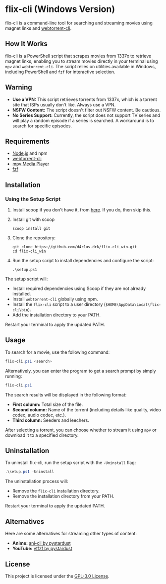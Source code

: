 # flix-cli (Windows Version)

flix-cli is a command-line tool for searching and streaming movies using magnet links and [webtorrent-cli](https://github.com/webtorrent/webtorrent-cli).

## How It Works

flix-cli is a PowerShell script that scrapes movies from 1337x to retrieve magnet links, enabling you to stream movies directly in your terminal using `mpv` and `webtorrent-cli`. The script relies on utilities available in Windows, including PowerShell and `fzf` for interactive selection.

## Warning

- **Use a VPN:** This script retrieves torrents from 1337x, which is a torrent site that ISPs usually don't like. Always use a VPN.
- **NSFW Content:** The script doesn't filter out NSFW content. Be cautious.
- **No Series Support:** Currently, the script does not support TV series and will play a random episode if a series is searched. A workaround is to search for specific episodes.

## Requirements

- [Node.js](https://nodejs.org/) and npm
- [webtorrent-cli](https://github.com/webtorrent/webtorrent-cli)
- [mpv Media Player](https://mpv.io/)
- [fzf](https://github.com/junegunn/fzf)

## Installation

### Using the Setup Script

1. Install scoop if you don't have it, from [here](https://scoop.sh/). If you do, then skip this.

2. Install git with scoop

    ```
    scoop install git
    ```

2. Clone the repository:

    ```
    git clone https://github.com/d4r1us-drk/flix-cli_win.git
    cd flix-cli_win
    ```

3. Run the setup script to install dependencies and configure the script:

    ```
    .\setup.ps1
    ```

The setup script will:

- Install required dependencies using Scoop if they are not already installed.
- Install `webtorrent-cli` globally using npm.
- Install the `flix-cli` script to a user directory (`$HOME\AppData\Local\flix-cli\bin`).
- Add the installation directory to your PATH.

Restart your terminal to apply the updated PATH.

## Usage

To search for a movie, use the following command:

```powershell
flix-cli.ps1 <search>
```

Alternatively, you can enter the program to get a search prompt by simply running:

```powershell
flix-cli.ps1
```

The search results will be displayed in the following format:

- **First column:** Total size of the file.
- **Second column:** Name of the torrent (including details like quality, video codec, audio codec, etc.).
- **Third column:** Seeders and leechers.

After selecting a torrent, you can choose whether to stream it using `mpv` or download it to a specified directory.

## Uninstallation

To uninstall flix-cli, run the setup script with the `-Uninstall` flag:

```powershell
.\setup.ps1 -Uninstall
```

The uninstallation process will:

- Remove the `flix-cli` installation directory.
- Remove the installation directory from your PATH.

Restart your terminal to apply the updated PATH.

## Alternatives

Here are some alternatives for streaming other types of content:

- **Anime:** [ani-cli by pystardust](https://github.com/pystardust/ani-cli)
- **YouTube:** [ytfzf by pystardust](https://github.com/pystardust/ytfzf)

## License

This project is licensed under the [GPL-3.0 License](https://raw.githubusercontent.com/Illumina/licenses/master/gpl-3.0.txt).

